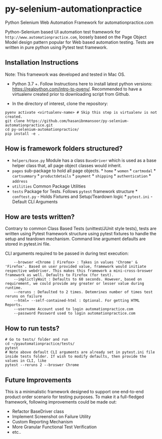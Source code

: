 # py-selenium-automationpractice
Python Selenium Web Automation Framework for automationpractice.com

Python-Selenium based UI automation test framework for `http://www.automationpractice.com`, loosely based on the Page Object Model design pattern popular for Web based automation testing. Tests are written in pure python using Pytest test framework.

## Installation Instructions

Note: This framework was developed and tested in Mac OS.

* Python 3.7 +. Follow Instructions here to install latest python versions: https://realpython.com/intro-to-pyenv/. Recommended to have a virtualenv created prior to downloading script from Github.

* In the directory of interest, clone the repository:
```
pyenv activate <virtualenv-name> # Skip this step is virtualenv is not created.
git clone https://github.com/hasanibnmansoor/py-selenium-automationpractice.git
cd py-selenium-automationpractice/
pip install -e .
```
## How is framework folders structured?

* `helpers/base.py` Module has a class `BaseDriver` which is used as a base helper class that, all page object classes would inherit.
* `pages` sub-package to hold all page objects.
      * `home`
      * `women`
      * `cartmodal`
      * `cartsummary`
      * `productdetails`
      * `payment`
      * `shipping`
      * `authentication`
      * `address`
* `utilities` Common Package Utilities
* `tests` Package for Tests. Follows `pytest` framework structure
      * `conftest.py` - Holds Fixtures and Setup/Teardown logic
      * `pytest.ini` - Default CLI Arguments

## How are tests written?

Contrary to common Class Based Tests (unittest/JUnit style tests), tests are written using Pytest framework structure using pytest fixtures to handle the setup and teardown mechanism. Command line argument defaults are stored in pytest.ini file.

CLI arguments required to be passed in during test execution:
```
    --browser <Chrome | Firefox> : Takes in values 'Chrome' & 'Firefox'. Based on user provided value, framework would initiate respective webdriver. This makes this framework a mini-cross-broswer framework as well. Defaults to Firefox (for test).
    --implictlyWait : Defaults to 60 seconds. However, based on requirement, we could provide any greater or lesser value during runtime.
    --reruns : Defaulted to 2 times. Detemrines number of times test reruns on failure
    --html= --self-contained-html : Optional. For getting HTML Reports.
    --username Account used to login automationpractice.com
    --password Password used to login automationpractice.com
```

## How to run tests?
```
# Go to tests/ folder and run
cd ~/pyautomationpractice/tests/
pytest
# Note above default CLI arguments are already set in pytest.ini file inside tests folder. If wish to modify defaults, then provide the values in CLI, like
pytest --reruns 2 --broswer Chrome
```
## Future Improvements

This is a minimalistic framework designed to support one end-to-end product order scenario for testing purposes. To make it a full-fledged framework, following improvements could be made out:
* Refactor BaseDriver class
* Implement Screenshot on Failure Utility
* Custom Reporting Mechanism
* More Granular Functional Test Verification
* etc..

